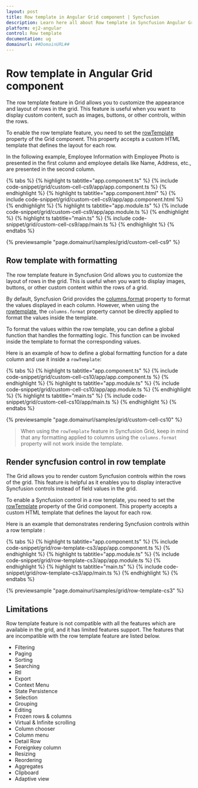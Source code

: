 ```yaml
---
layout: post
title: Row template in Angular Grid component | Syncfusion
description: Learn here all about Row template in Syncfusion Angular Grid component of Syncfusion Essential JS 2 and more.
platform: ej2-angular
control: Row template 
documentation: ug
domainurl: ##DomainURL##
---
```


# Row template in Angular Grid component

The row template feature in Grid allows you to customize the appearance and layout of rows in the grid. This feature is useful when you want to display custom content, such as images, buttons, or other controls, within the rows.

To enable the row template feature, you need to set the [rowTemplate](https://ej2.syncfusion.com/angular/documentation/api/grid/#rowtemplate) property of the Grid component. This property accepts a custom HTML template that defines the layout for each row. 

In the following example, Employee Information with Employee Photo is presented in the first column and employee details like Name, Address, etc., are presented in the second column.

{% tabs %}
{% highlight ts tabtitle="app.component.ts" %}
{% include code-snippet/grid/custom-cell-cs9/app/app.component.ts %}
{% endhighlight %}
{% highlight ts tabtitle="app.component.html" %}
{% include code-snippet/grid/custom-cell-cs9/app/app.component.html %}
{% endhighlight %}
{% highlight ts tabtitle="app.module.ts" %}
{% include code-snippet/grid/custom-cell-cs9/app/app.module.ts %}
{% endhighlight %}
{% highlight ts tabtitle="main.ts" %}
{% include code-snippet/grid/custom-cell-cs9/app/main.ts %}
{% endhighlight %}
{% endtabs %}
  
{% previewsample "page.domainurl/samples/grid/custom-cell-cs9" %}

## Row template with formatting

The row template feature in Syncfusion Grid allows you to customize the layout of rows in the grid. This is useful when you want to display images, buttons, or other custom content within the rows of a grid.

By default, Syncfusion Grid provides the [columns.format](https://ej2.syncfusion.com/angular/documentation/api/grid/column/#format) property to format the values displayed in each column. However, when using the [rowtemplate](https://ej2.syncfusion.com/angular/documentation/api/grid/#rowtemplate), the `columns.format` property cannot be directly applied to format the values inside the template.

To format the values within the row template, you can define a global function that handles the formatting logic. This function can be invoked inside the template to format the corresponding values.

Here is an example of how to define a global formatting function for a date column and use it inside a `rowTemplate`:

{% tabs %}
{% highlight ts tabtitle="app.component.ts" %}
{% include code-snippet/grid/custom-cell-cs10/app/app.component.ts %}
{% endhighlight %}
{% highlight ts tabtitle="app.module.ts" %}
{% include code-snippet/grid/custom-cell-cs10/app/app.module.ts %}
{% endhighlight %}
{% highlight ts tabtitle="main.ts" %}
{% include code-snippet/grid/custom-cell-cs10/app/main.ts %}
{% endhighlight %}
{% endtabs %}
  
{% previewsample "page.domainurl/samples/grid/custom-cell-cs10" %}


>When using the `rowTemplate` feature in Syncfusion Grid, keep in mind that any formatting applied to columns using the `columns.format` property will not work inside the template.

## Render syncfusion control in row template

The Grid allows you to render custom Syncfusion controls within the rows of the grid. This feature is helpful as it enables you to display interactive Syncfusion controls instead of field values in the grid.

To enable a Syncfusion control in a row template, you need to set the [rowTemplate](https://ej2.syncfusion.com/angular/documentation/api/grid/#rowtemplate) property of the Grid component. This property accepts a custom HTML template that defines the layout for each row. 

Here is an example that demonstrates rendering Syncfusion controls within a row template :

{% tabs %}
{% highlight ts tabtitle="app.component.ts" %}
{% include code-snippet/grid/row-template-cs3/app/app.component.ts %}
{% endhighlight %}
{% highlight ts tabtitle="app.module.ts" %}
{% include code-snippet/grid/row-template-cs3/app/app.module.ts %}
{% endhighlight %}
{% highlight ts tabtitle="main.ts" %}
{% include code-snippet/grid/row-template-cs3/app/main.ts %}
{% endhighlight %}
{% endtabs %}
  
{% previewsample "page.domainurl/samples/grid/row-template-cs3" %}

## Limitations

Row template feature is not compatible with all the features which are available in the grid, and it has limited features support. The features that are incompatible with the row template feature are listed below.

* Filtering
* Paging
* Sorting
* Searching
* Rtl
* Export
* Context Menu
* State Persistence
* Selection
* Grouping
* Editing
* Frozen rows & columns
* Virtual & Infinite scrolling
* Column chooser
* Column menu
* Detail Row
* Foreignkey column
* Resizing
* Reordering
* Aggregates
* Clipboard
* Adaptive view